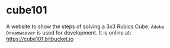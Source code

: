 # cube101
A website to show the steps of solving a 3x3 Rubics Cube. `Adobe Dreamweaver` is used for development.
It is online at: https://cube101.bitbucket.io
